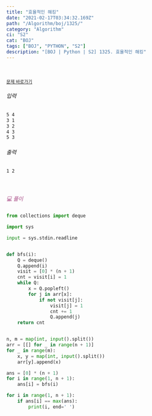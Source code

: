 ```yaml
---
title: "효율적인 해킹"
date: "2021-02-17T03:34:32.169Z"
path: "/Algorithm/boj/1325/"
category: "Algorithm"
ci: "S2"
cat: "BOJ"
tags: ["BOJ", "PYTHON", "S2"]
description: "[BOJ | Python | S2] 1325. 효율적인 해킹"
---
```


<br />

<a href="https://www.acmicpc.net/problem/1325"><small>문제 바로가기</small></a>

###### 입력

```sh
5 4
3 1
3 2
4 3
5 3
```

###### 출력

```sh
1 2
```

<br />

##### <h5 style="color:#C587AE;">💻 풀이</h5>

```python
from collections import deque

import sys

input = sys.stdin.readline


def bfs(i):
    Q = deque()
    Q.append(i)
    visit = [0] * (n + 1)
    cnt = visit[i] = 1
    while Q:
        x = Q.popleft()
        for j in arr[x]:
            if not visit[j]:
                visit[j] = 1
                cnt += 1
                Q.append(j)
    return cnt


n, m = map(int, input().split())
arr = [[] for _ in range(n + 1)]
for _ in range(m):
    x, y = map(int, input().split())
    arr[y].append(x)

ans = [0] * (n + 1)
for i in range(1, n + 1):
    ans[i] = bfs(i)

for i in range(1, n + 1):
    if ans[i] == max(ans):
        print(i, end=' ')
```

